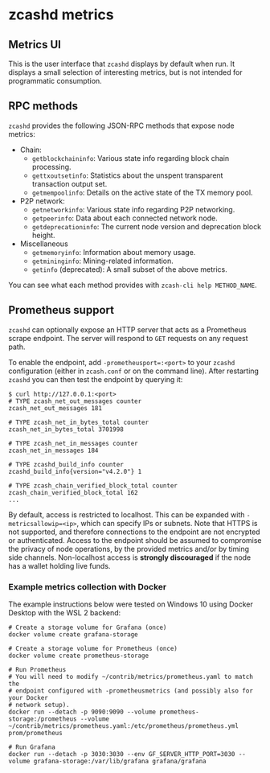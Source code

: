 # zcashd metrics

## Metrics UI

This is the user interface that `zcashd` displays by default when run. It
displays a small selection of interesting metrics, but is not intended for
programmatic consumption.

## RPC methods

`zcashd` provides the following JSON-RPC methods that expose node metrics:

- Chain:
  - `getblockchaininfo`: Various state info regarding block chain processing.
  - `gettxoutsetinfo`: Statistics about the unspent transparent transaction output set.
  - `getmempoolinfo`: Details on the active state of the TX memory pool.
- P2P network:
  - `getnetworkinfo`: Various state info regarding P2P networking.
  - `getpeerinfo`: Data about each connected network node.
  - `getdeprecationinfo`: The current node version and deprecation block height.
- Miscellaneous
  - `getmemoryinfo`: Information about memory usage.
  - `getmininginfo`: Mining-related information.
  - `getinfo` (deprecated): A small subset of the above metrics.

You can see what each method provides with `zcash-cli help METHOD_NAME`.

## Prometheus support

`zcashd` can optionally expose an HTTP server that acts as a Prometheus scrape
endpoint. The server will respond to `GET` requests on any request path.

To enable the endpoint, add `-prometheusport=:<port>` to your `zcashd`
configuration (either in `zcash.conf` or on the command line). After
restarting `zcashd` you can then test the endpoint by querying it:

```
$ curl http://127.0.0.1:<port>
# TYPE zcash_net_out_messages counter
zcash_net_out_messages 181

# TYPE zcash_net_in_bytes_total counter
zcash_net_in_bytes_total 3701998

# TYPE zcash_net_in_messages counter
zcash_net_in_messages 184

# TYPE zcashd_build_info counter
zcashd_build_info{version="v4.2.0"} 1

# TYPE zcash_chain_verified_block_total counter
zcash_chain_verified_block_total 162
...
```

By default, access is restricted to localhost. This can be expanded with
`-metricsallowip=<ip>`, which can specify IPs or subnets. Note that HTTPS is not
supported, and therefore connections to the endpoint are not encrypted or
authenticated. Access to the endpoint should be assumed to compromise the
privacy of node operations, by the provided metrics and/or by timing side
channels. Non-localhost access is **strongly discouraged** if the node has a
wallet holding live funds.

### Example metrics collection with Docker

The example instructions below were tested on Windows 10 using Docker Desktop
with the WSL 2 backend:

```
# Create a storage volume for Grafana (once)
docker volume create grafana-storage

# Create a storage volume for Prometheus (once)
docker volume create prometheus-storage

# Run Prometheus
# You will need to modify ~/contrib/metrics/prometheus.yaml to match the
# endpoint configured with -prometheusmetrics (and possibly also for your Docker
# network setup).
docker run --detach -p 9090:9090 --volume prometheus-storage:/prometheus --volume ~/contrib/metrics/prometheus.yaml:/etc/prometheus/prometheus.yml  prom/prometheus

# Run Grafana
docker run --detach -p 3030:3030 --env GF_SERVER_HTTP_PORT=3030 --volume grafana-storage:/var/lib/grafana grafana/grafana
```
